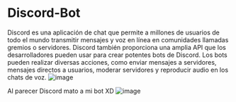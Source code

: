 # Discord-Bot
Discord es una aplicación de chat que permite a millones de usuarios de todo el mundo transmitir mensajes y voz en línea en comunidades llamadas gremios o servidores. Discord también proporciona una amplia API que los desarrolladores pueden usar para crear potentes bots de Discord. Los bots pueden realizar diversas acciones, como enviar mensajes a servidores, mensajes directos a usuarios, moderar servidores y reproducir audio en los chats de voz.
![image](https://user-images.githubusercontent.com/29583728/130670222-e6a5c64c-f59f-4fbf-bccf-bb44084de648.png)

Al parecer Discord mato a mi bot XD
![image](https://user-images.githubusercontent.com/29583728/130670327-7bf46e16-e785-4039-b236-b4b0febc8492.png)





